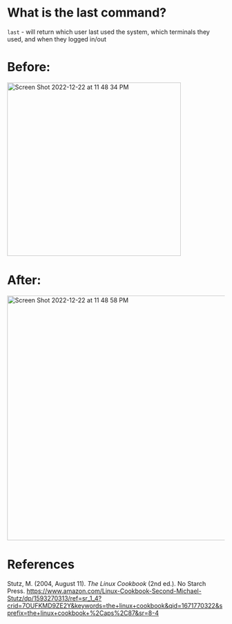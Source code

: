 # What is the last command? 

<code>last</code> - will return which user last used the system, which terminals they used, and when they logged in/out 

# Before: 
<img width="402" alt="Screen Shot 2022-12-22 at 11 48 34 PM" src="https://user-images.githubusercontent.com/109105989/209272899-0eb8bd08-e830-43e3-950e-d8bac5f7b921.png">

# After: 
<img width="567" alt="Screen Shot 2022-12-22 at 11 48 58 PM" src="https://user-images.githubusercontent.com/109105989/209272937-c1cfae79-6ea5-41a8-8215-fdc806cb6a47.png">



# References
Stutz, M. (2004, August 11). *The Linux Cookbook* (2nd ed.). No Starch Press. <https://www.amazon.com/Linux-Cookbook-Second-Michael-Stutz/dp/1593270313/ref=sr_1_4?crid=7OUFKMD9ZE2Y&keywords=the+linux+cookbook&qid=1671770322&sprefix=the+linux+cookbook+%2Caps%2C87&sr=8-4>
